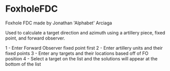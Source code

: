 # FoxholeFDC

Foxhole FDC made by Jonathan 'Alphabet' Arciaga

Used to calculate a target direction and azimuth using a artillery piece, fixed point, and forward observer.

1 - Enter Forward Observer fixed point first
2 - Enter artillery units and their fixed points
3 - Enter any targets and their locations based off of FO position
4 - Select a target on the list and the solutions will appear at the bottom of the list
